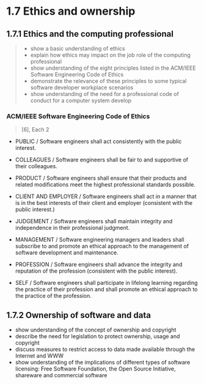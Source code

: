 # 1.7 Ethics and ownership

## 1.7.1 Ethics and the computing professional
> - show a basic understanding of ethics
> - explain how ethics may impact on the job role of the computing professional
> - show understanding of the eight principles listed in the ACM/IEEE Software Engineering Code of Ethics
> - demonstrate the relevance of these principles to some typical software developer workplace scenarios
> - show understanding of the need for a professional code of conduct for a computer system develop

### ACM/IEEE Software Engineering Code of Ethics
> \[6\], Each 2

- PUBLIC / Software engineers shall act consistently with the public interest.
- COLLEAGUES / Software engineers shall be fair to and supportive of their colleagues.
- PRODUCT / Software engineers shall ensure that their products and related modifications
  meet the highest professional standards possible.

- CLIENT AND EMPLOYER / Software engineers shall act in a manner that is in the best
  interests of their client and employer (consistent with the public interest.)
- JUDGEMENT / Software engineers shall maintain integrity and independence in their
  professional judgment.
- MANAGEMENT / Software engineering managers and leaders shall subscribe to and
  promote an ethical approach to the management of software development and maintenance.
- PROFESSION / Software engineers shall advance the integrity and reputation of the
  profession (consistent with the public interest).
- SELF / Software engineers shall participate in lifelong learning regarding the practice of their
  profession and shall promote an ethical approach to the practice of the profession.

##  1.7.2 Ownership of software and data
- show understanding of the concept of ownership and copyright
- describe the need for legislation to protect ownership, usage and copyright
- discuss measures to restrict access to data made available through the Internet and WWW
- show understanding of the implications of different types of software licensing: Free Software Foundation, the Open Source Initiative, shareware and commercial software
